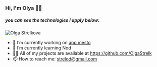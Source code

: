### Hi, I'm Olya 👋🕍
##### you can see the technologies I apply below:
![Olga Strelkova](https://user-images.githubusercontent.com/86570826/165323313-fc92ca68-386d-4171-afc2-ed715b155de9.jpg)


- 🔭 I’m currently working on [app mesto](https://github.com/OlgaStrelk/mesto)
- 🌱 I’m currently learning Nod
- 👨‍💻 All of my projects are available at https://github.com/OlgaStrelk
- 📫 How to reach me: strelod@gmail.com
